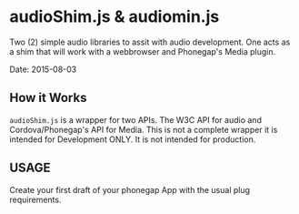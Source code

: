 # audioShim.js & audiomin.js
Two (2) simple audio libraries to assit with audio development. One acts as a shim that will work with a webbrowser and Phonegap's Media plugin.

Date: 2015-08-03

## How it Works ##
`audioShim.js` is a wrapper for two APIs. The W3C API for audio and Cordova/Phonegap's API for Media. This is not a complete wrapper it is intended for Development ONLY. It is not intended for production.



## USAGE ##
Create your first draft of your phonegap App with the usual plug requirements.


